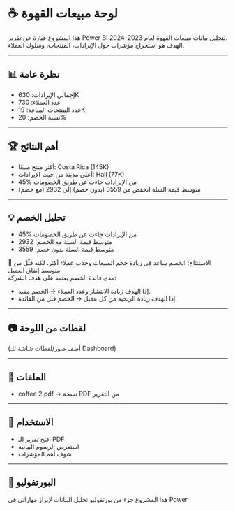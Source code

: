 # ☕ لوحة مبيعات القهوة

هذا المشروع عبارة عن تقرير Power BI لتحليل بيانات مبيعات القهوة لعام 2023–2024.  
الهدف هو استخراج مؤشرات حول الإيرادات، المنتجات، وسلوك العملاء.

---

## 📊 نظرة عامة
- إجمالي الإيرادات: 630K  
- عدد العملاء: 730  
- عدد المنتجات المباعة: 19K  
- نسبة الخصم: 20%  

---

## 🏆 أهم النتائج
- أكثر منتج مبيعًا: Costa Rica (145K)  
- أعلى مدينة من حيث الإيرادات: Hail (77K)  
- 45% من الإيرادات جاءت عن طريق الخصومات  
- متوسط قيمة السلة انخفض من 3559 (بدون خصم) إلى 2932 (مع خصم)  

---

## 💡 تحليل الخصم
- 45% من الإيرادات جاءت عن طريق الخصومات  
- متوسط قيمة السلة مع الخصم: 2932  
- متوسط قيمة السلة بدون خصم: 3559  

📌 الاستنتاج: الخصم ساعد في زيادة حجم المبيعات وجذب عملاء أكثر، لكنه قلّل من متوسط إنفاق العميل.  
مدى فائدة الخصم يعتمد على هدف الشركة:  
- إذا الهدف زيادة الانتشار وعدد العملاء → الخصم مفيد.  
- إذا الهدف زيادة الربحية من كل عميل → الخصم قلل من الفائدة.  

---

## 📷 لقطات من اللوحة
(أضف صور/لقطات شاشة للـ Dashboard)

---

## 📂 الملفات
- coffee 2.pdf → نسخة PDF من التقرير  

---

## 🚀 الاستخدام
- افتح تقرير الـ PDF  
- استعرض الرسوم البيانية  
- شوف أهم المؤشرات  

---

## 🔗 البورتفوليو
هذا المشروع جزء من بورتفوليو تحليل البيانات لإبراز مهاراتي في Power
